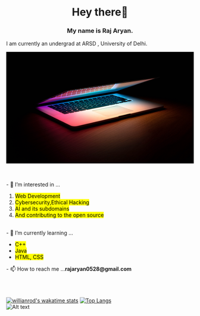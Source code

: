 <h1 align ="center" >Hey there👋</h1>
<h3 align ="center" >My name is <b>Raj Aryan</b>.</h3>
<p>
 I am currently an undergrad at ARSD , University of Delhi.<br>
 
 <p align ="right">
  <img  align ="centre" src="coding.jpg" alt="Image" width="600" height="300">
 </p> 
</p>
<br>
<p align="left">
- 👀 I’m interested in ...
<ol>
  <li><mark>Web Development</mark> </li>
  <li><mark>Cybersecurity,Ethical Hacking<mark></li>
  <li><mark>AI and its subdomains<mark></li>
  <li><mark>And contributing to the open source<mark></li>
</ol>
<br>
- 🌱 I’m currently learning ...
<br>
<ul>
  <li><mark>C++ </mark></li>
  <li><mark>Java</mark></li>
  <li><mark>HTML, CSS</mark></li>
</ul>
 - 📫 How to reach me ...<b>rajaryan0528@gmail.com</b>
 </p>
    
  <br>
  <br>
  
   
 [![willianrod's wakatime stats](https://github-readme-stats.vercel.app/api/wakatime?username=willianrod)](https://github.com/rajaryan0528/github-readme-stats)
[![Top Langs](https://github-readme-stats.vercel.app/api/top-langs/?username=rajaryan0528&layout=compact)](https://github.com/rajaryan0528/github-readme-stats)
    <br>
 ![Alt text](https://spotify-recently-played-readme.vercel.app/api?user=za6u86dj80p6r46lwrd0vqgy5)
 
<!---
rajaryan0528/rajaryan0528 is a ✨ special ✨ repository because its `README.md` (this file) appears on your GitHub profile.
You can click the Preview link to take a look at your changes.
--->
